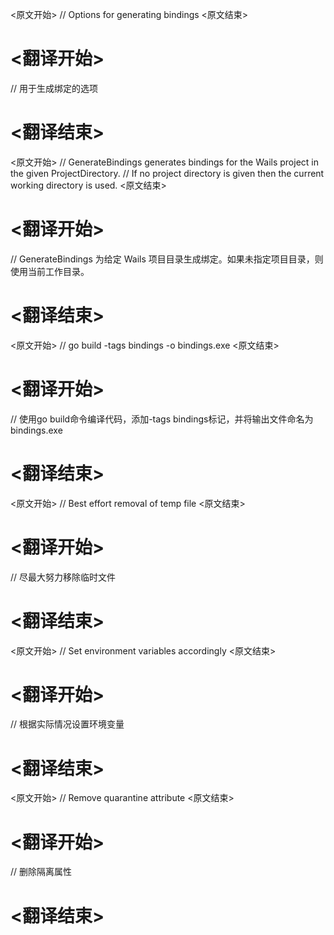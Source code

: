 
<原文开始>
// Options for generating bindings
<原文结束>

# <翻译开始>
// 用于生成绑定的选项
# <翻译结束>


<原文开始>
// GenerateBindings generates bindings for the Wails project in the given ProjectDirectory.
// If no project directory is given then the current working directory is used.
<原文结束>

# <翻译开始>
// GenerateBindings 为给定 Wails 项目目录生成绑定。如果未指定项目目录，则使用当前工作目录。
# <翻译结束>


<原文开始>
// go build -tags bindings -o bindings.exe
<原文结束>

# <翻译开始>
// 使用go build命令编译代码，添加-tags bindings标记，并将输出文件命名为bindings.exe
# <翻译结束>


<原文开始>
// Best effort removal of temp file
<原文结束>

# <翻译开始>
// 尽最大努力移除临时文件
# <翻译结束>


<原文开始>
// Set environment variables accordingly
<原文结束>

# <翻译开始>
// 根据实际情况设置环境变量
# <翻译结束>


<原文开始>
// Remove quarantine attribute
<原文结束>

# <翻译开始>
// 删除隔离属性
# <翻译结束>

